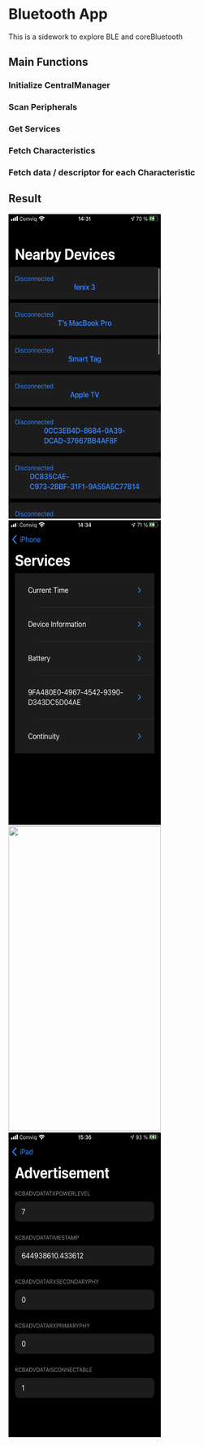 # Bluetooth App

This is a sidework to explore BLE and coreBluetooth

## Main Functions

### Initialize CentralManager 
### Scan Peripherals
### Get Services
### Fetch Characteristics
### Fetch data / descriptor for each Characteristic

## Result

<img src="Demo/Nearby.png" width="300" height="600">
<img src="Demo/Service.png" width="300" height="600">
<img src="Demo/Servie_char.png" width="300" height="600">
<img src="Demo/Advertisement.png" width="300" height="600">
